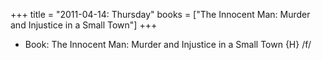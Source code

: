 +++
title = "2011-04-14: Thursday"
books = ["The Innocent Man: Murder and Injustice in a Small Town"]
+++


* Book: The Innocent Man: Murder and Injustice in a Small Town {H} /f/
